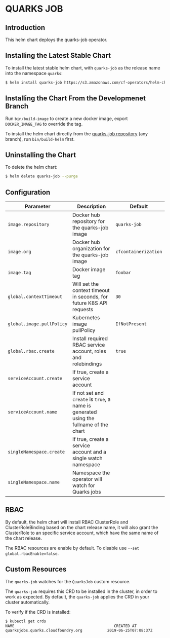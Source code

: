 # QUARKS JOB

## Introduction

This helm chart deploys the quarks-job operator.

## Installing the Latest Stable Chart

To install the latest stable helm chart, with `quarks-job` as the release name into the namespace `quarks`:

```bash
$ helm install quarks-job https://s3.amazonaws.com/cf-operators/helm-charts/quarks-job-v0.0.1%2B47.g24492ea.tgz --namespace quarks
```

## Installing the Chart From the Developmenet Branch

Run `bin/build-image` to create a new docker image, export `DOCKER_IMAGE_TAG` to override the tag.

To install the helm chart directly from the [quarks-job repository](https://github.com/cloudfoundry-incubator/quarks-job) (any branch), run `bin/build-helm` first.

## Uninstalling the Chart

To delete the helm chart:

```bash
$ helm delete quarks-job --purge
```

## Configuration

| Parameter                                         | Description                                                                            | Default                                        |
| ------------------------------------------------- | -------------------------------------------------------------------------------------- | ---------------------------------------------- |
| `image.repository`                                | Docker hub repository for the quarks-job image                                         | `quarks-job`                                   |
| `image.org`                                       | Docker hub organization for the quarks-job image                                       | `cfcontainerization`                           |
| `image.tag`                                       | Docker image tag                                                                       | `foobar`                                       |
| `global.contextTimeout`                           | Will set the context timeout in seconds, for future K8S API requests                   | `30`                                           |
| `global.image.pullPolicy`                         | Kubernetes image pullPolicy                                                            | `IfNotPresent`                                 |
| `global.rbac.create`                              | Install required RBAC service account, roles and rolebindings                          | `true`                                         |
| `serviceAccount.create`                           | If true, create a service account                                                      |                                                |
| `serviceAccount.name`                             | If not set and `create` is `true`, a name is generated using the fullname of the chart |                                                |
| `singleNamespace.create`                          | If true, create a service account and a single watch namespace                         |                                                |
| `singleNamespace.name`                            | Namespace the operator will watch for Quarks jobs                                      |                                                |

## RBAC

By default, the helm chart will install RBAC ClusterRole and ClusterRoleBinding based on the chart release name, it will also grant the ClusterRole to an specific service account, which have the same name of the chart release.

The RBAC resources are enable by default. To disable use `--set global.rbacEnable=false`.

## Custom Resources

The `quarks-job` watches for the `QuarksJob` custom resource.

The `quarks-job` requires this CRD to be installed in the cluster, in order to work as expected. By default, the `quarks-job` applies the CRD in your cluster automatically.

To verify if the CRD is installed:

```bash
$ kubectl get crds
NAME                                            CREATED AT
quarksjobs.quarks.cloudfoundry.org           2019-06-25T07:08:37Z
```
